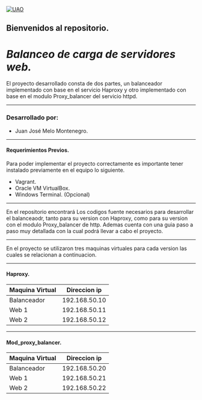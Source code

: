 [![UAO](https://d1yjjnpx0p53s8.cloudfront.net/styles/logo-thumbnail/s3/0015/5347/brand.gif?itok=pZIXpHaU "UAO")](https://www.brandsoftheworld.com/logo/uao "UAO")
## Bienvenidos al repositorio.
# *Balanceo de carga de servidores web.*
El proyecto desarrollado consta de dos partes, un balanceador implementado con base en el servicio Haproxy y otro implementado con base en el modulo Proxy_balancer del servicio httpd.

------------


### Desarrollado por:
- Juan José Melo Montenegro.

------------
#### Requerimientos Previos.
Para poder implementar el proyecto correctamente es importante tener instalado previamente en el equipo lo siguiente.
- Vagrant.
- Oracle VM VirtualBox.
- Windows Terminal. (Opcional)

------------

En el repositorio encontrará Los codigos fuente necesarios para desarrollar el balanceaodr, tanto para su version con Haproxy, como para su version con el modulo Proxy_balancer de http. Ademas cuenta con una guia paso a paso muy detallada con la cual podrá llevar a cabo el proyecto.

------------

En el proyecto se utilizaron tres maquinas virtuales para cada version las cuales se relacionan a continuacion.

------------


#### Haproxy.
|  Maquina Virtual | Direccion ip  |
| ------------ | ------------ |
|  Balanceador | 192.168.50.10  |
|Web 1   |  192.168.50.11 |
|  Web 2 |  192.168.50.12 |

------------

#### Mod_proxy_balancer.
|  Maquina Virtual | Direccion ip  |
| ------------ | ------------ |
|  Balanceador | 192.168.50.20  |
|Web 1   |  192.168.50.21 |
|  Web 2 |  192.168.50.22 |







